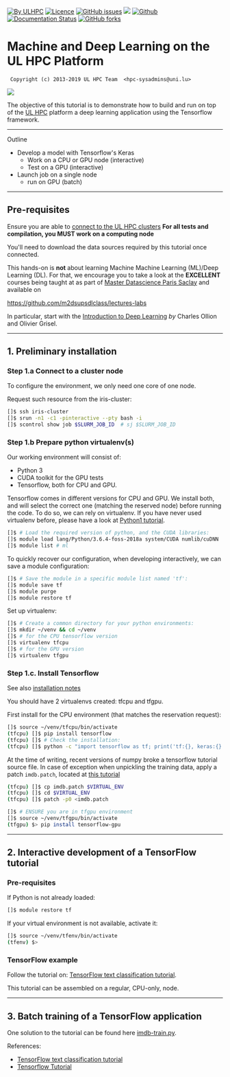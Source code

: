 [![By ULHPC](https://img.shields.io/badge/by-ULHPC-blue.svg)](https://hpc.uni.lu) [![Licence](https://img.shields.io/badge/license-GPL--3.0-blue.svg)](http://www.gnu.org/licenses/gpl-3.0.html) [![GitHub issues](https://img.shields.io/github/issues/ULHPC/tutorials.svg)](https://github.com/ULHPC/tutorials/issues/) [![](https://img.shields.io/badge/slides-PDF-red.svg)](https://github.com/ULHPC/tutorials/raw/devel/deep_learning/slides.pdf) [![Github](https://img.shields.io/badge/sources-github-green.svg)](https://github.com/ULHPC/tutorials/tree/devel/deep_learning/) [![Documentation Status](http://readthedocs.org/projects/ulhpc-tutorials/badge/?version=latest)](http://ulhpc-tutorials.readthedocs.io/en/latest/deep_learning/) [![GitHub forks](https://img.shields.io/github/stars/ULHPC/tutorials.svg?style=social&label=Star)](https://github.com/ULHPC/tutorials)


# Machine and Deep Learning on the UL HPC Platform

     Copyright (c) 2013-2019 UL HPC Team  <hpc-sysadmins@uni.lu>

[![](https://github.com/ULHPC/tutorials/raw/devel/deep_learning/cover_slides.png)](https://github.com/ULHPC/tutorials/raw/devel/deep_learning/slides.pdf)

The objective of this tutorial is to demonstrate how to build and run on top of the [UL HPC](http://hpc.uni.lu) platform a deep learning application using the Tensorflow framework.

--------------------
Outline

* Develop a model with Tensorflow's Keras
	- Work on a CPU or GPU node (interactive)
	- Test on a GPU (interactive)
* Launch job on a single node
	- run on GPU (batch)

--------------------
## Pre-requisites ##

Ensure you are able to [connect to the UL HPC clusters](https://hpc.uni.lu/users/docs/access.html)
**For all tests and compilation, you MUST work on a computing node**

You'll need to download the data sources required by this tutorial once connected.

This hands-on is **not** about learning Machine Machine Learning (ML)/Deep Learning (DL).
For that, we encourage you to take a look at the **EXCELLENT** courses being taught at as part of [Master Datascience Paris Saclay](http://datascience-x-master-paris-saclay.fr/) and available on

https://github.com/m2dsupsdlclass/lectures-labs

In particular, start with the
[Introduction to Deep Learning](https://m2dsupsdlclass.github.io/lectures-labs/slides/01_intro_to_deep_learning/index.html#1) _by_ Charles Ollion and Olivier Grisel.

----------------------------------
## 1. Preliminary installation ##

### Step 1.a Connect to a cluster node

To configure the environment, we only need one core of one node.

Request such resource from the iris-cluster:
```bash
[]$ ssh iris-cluster
[]$ srun -n1 -c1 -pinteractive --pty bash -i
[]$ scontrol show job $SLURM_JOB_ID  # sj $SLURM_JOB_ID
```

### Step 1.b Prepare python virtualenv(s)

Our working environment will consist of:

- Python 3
- CUDA toolkit for the GPU tests
- Tensorflow, both for CPU and GPU. 

Tensorflow comes in different versions for CPU and GPU.
We install both, and will select the correct one (matching the reserved node) before running the code.
To do so, we can rely on virtualenv.
If you have never used virtualenv before, please have a look at [Python1 tutorial](http://ulhpc-tutorials.readthedocs.io/en/latest/python/basics/).

```bash
[]$ # Load the required version of python, and the CUDA libraries:
[]$ module load lang/Python/3.6.4-foss-2018a system/CUDA numlib/cuDNN
[]$ module list # ml
```
To quickly recover our configuration, when developing interactively, we can save a module configuration:
```bash
[]$ # Save the module in a specific module list named 'tf': 
[]$ module save tf
[]$ module purge
[]$ module restore tf
```
Set up virtualenv:
```bash
[]$ # Create a common directory for your python environments:
[]$ mkdir ~/venv && cd ~/venv
[]$ # for the CPU tensorflow version
[]$ virtualenv tfcpu
[]$ # for the GPU version
[]$ virtualenv tfgpu
```

### Step 1.c. Install Tensorflow

See also [installation notes](https://www.tensorflow.org/install/)

You should have 2 virtualenvs created: tfcpu and tfgpu.

First install for the CPU environment (that matches the reservation request):

```bash
[]$ source ~/venv/tfcpu/bin/activate
(tfcpu) []$ pip install tensorflow
(tfcpu) []$ # Check the installation:
(tfcpu) []$ python -c "import tensorflow as tf; print('tf:{}, keras:{}.'.format(tf.__version__, tf.keras.__version__))"
```

At the time of writing, recent versions of numpy broke a tensorflow tutorial source file.
In case of exception when unpickling the training data, apply a patch `imdb.patch`, located at 
[this tutorial](https://github.com/ULHPC/tutorials/tree/devel/deep_learning)

```bash
(tfcpu) []$ cp imdb.patch $VIRTUAL_ENV  
(tfcpu) []$ cd $VIRTUAL_ENV
(tfcpu) []$ patch -p0 <imdb.patch
```

```bash
[]$ # ENSURE you are in tfgpu environment
[]$ source ~/venv/tfgpu/bin/activate
(tfgpu) $> pip install tensorflow-gpu
```

-----------------------------------------------------------------
## 2. Interactive development of a TensorFlow tutorial ##

### Pre-requisites

If Python is not already loaded:
```bash
[]$ module restore tf
```

If your virtual environment is not available, activate it:
```bash
[]$ source ~/venv/tfenv/bin/activate
(tfenv) $>
```

### TensorFlow example

Follow the tutorial on: 
[TensorFlow text classification tutorial](https://www.tensorflow.org/tutorials/keras/basic_text_classification).

This tutorial can be assembled on a regular, CPU-only, node.

-----------------------------------------------------------------
## 3. Batch training of a TensorFlow application ##

One solution to the tutorial can be found here [imdb-train.py](./imdb-train.py).

References:

* [TensorFlow text classification tutorial](https://www.tensorflow.org/tutorials/keras/basic_text_classification)
* [Tensorflow Tutorial](https://www.tensorflow.org/versions/master/get_started/mnist/beginners)



